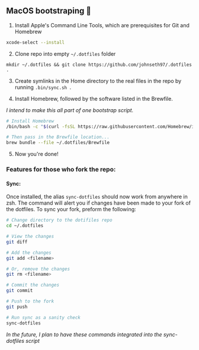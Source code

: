 ## MacOS bootstraping 🥾

1. Install Apple's Command Line Tools, which are prerequisites for Git and Homebrew

```zsh
xcode-select --install
```


2. Clone repo into empty `~/.dotfiles` folder

`mkdir ~/.dotfiles && git clone https://github.com/johnseth97/.dotfiles .`


3. Create symlinks in the Home directory to the real files in the repo by running `.bin/sync.sh `. 


4. Install Homebrew, followed by the software listed in the Brewfile. 

*I intend to make this all part of one bootstrap script.*

```zsh
# Install Homebrew
/bin/bash -c "$(curl -fsSL https://raw.githubusercontent.com/Homebrew/install/HEAD/install.sh)"

# Then pass in the Brewfile location...
brew bundle --file ~/.dotfiles/Brewfile
```
5. Now you're done!

### Features for those who fork the repo:

#### Sync:
Once installed, the alias `sync-dotfiles` should now work from anywhere in zsh. The command will alert you if changes have been made to your fork of the dotfiles. To sync your fork, preform the following:

```zsh
# Change directory to the dotifiles repo
cd ~/.dotfiles

# View the changes
git diff

# Add the changes
git add <filename>

# Or, remove the changes
git rm <filename>

# Commit the changes
git commit 

# Push to the fork
git push 

# Run sync as a sanity check
sync-dotfiles
```

*In the future, I plan to have these commands integrated into the sync-dotfiles script*


